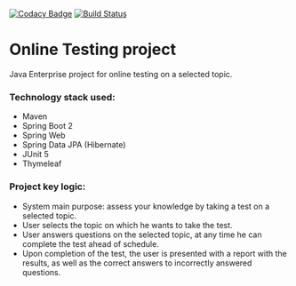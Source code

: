 [![Codacy Badge](https://app.codacy.com/project/badge/Grade/597b9d69d7c54f809c4bde95679668e9)](https://www.codacy.com/gh/igar15/onlinetesting/dashboard)
[![Build Status](https://api.travis-ci.com/igar15/onlinetesting.svg?branch=master)](https://travis-ci.com//igar15/onlinetesting)

Online Testing project 
=================================

Java Enterprise project for online testing on a selected topic.  

### Technology stack used: 
* Maven
* Spring Boot 2
* Spring Web
* Spring Data JPA (Hibernate)
* JUnit 5
* Thymeleaf

### Project key logic:
* System main purpose: assess your knowledge by taking a test on a selected topic.
* User selects the topic on which he wants to take the test.
* User answers questions on the selected topic, at any time he can complete the test ahead of schedule.
* Upon completion of the test, the user is presented with a report with the results, as well as the correct answers to incorrectly answered questions.